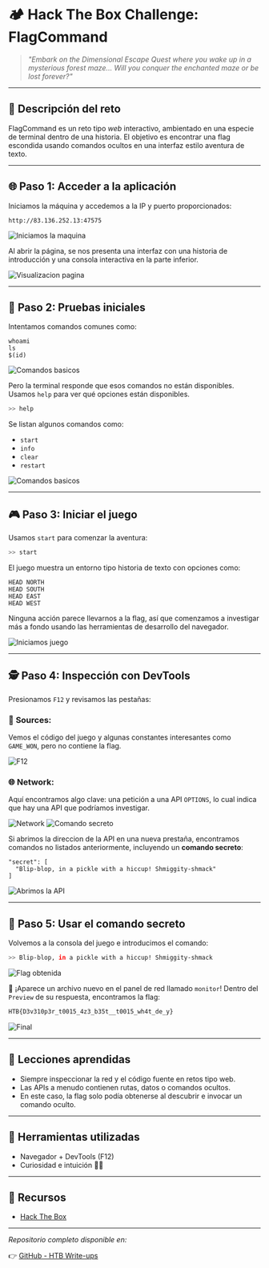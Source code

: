 # 🏕️ Hack The Box Challenge: FlagCommand

> _"Embark on the Dimensional Escape Quest where you wake up in a mysterious forest maze... Will you conquer the enchanted maze or be lost forever?"_

---

## 🎯 Descripción del reto

FlagCommand es un reto tipo *web* interactivo, ambientado en una especie de terminal dentro de una historia. El objetivo es encontrar una flag escondida usando comandos ocultos en una interfaz estilo aventura de texto.

---

## 🌐 Paso 1: Acceder a la aplicación

Iniciamos la máquina y accedemos a la IP y puerto proporcionados:

```
http://83.136.252.13:47575
```

![Iniciamos la maquina](Imagenes/Imagen1.jpg)


Al abrir la página, se nos presenta una interfaz con una historia de introducción y una consola interactiva en la parte inferior.

![Visualizacion pagina](Imagenes/Imagen2.jpg)

---

## 🧪 Paso 2: Pruebas iniciales

Intentamos comandos comunes como:

```
whoami
ls
$(id)
```

![Comandos basicos](Imagenes/Imagen3.jpg)

Pero la terminal responde que esos comandos no están disponibles. Usamos `help` para ver qué opciones están disponibles.

```bash
>> help
```

Se listan algunos comandos como:
- `start`
- `info`
- `clear`
- `restart`

![Comandos basicos](Imagenes/Imagen4.jpg)

---

## 🎮 Paso 3: Iniciar el juego

Usamos `start` para comenzar la aventura:

```bash
>> start
```
El juego muestra un entorno tipo historia de texto con opciones como:

```
HEAD NORTH
HEAD SOUTH
HEAD EAST
HEAD WEST
```

Ninguna acción parece llevarnos a la flag, así que comenzamos a investigar más a fondo usando las herramientas de desarrollo del navegador.

![Iniciamos juego](Imagenes/Imagen5.jpg)

---

## 🕵️ Paso 4: Inspección con DevTools

Presionamos `F12` y revisamos las pestañas:

### 📁 **Sources:**
Vemos el código del juego y algunas constantes interesantes como `GAME_WON`, pero no contiene la flag.

![F12](Imagenes/Imagen7.jpg)

### 🌐 **Network:**
Aquí encontramos algo clave: una petición a una API `OPTIONS`, lo cual indica que hay una API que podríamos investigar.

![Network](Imagenes/Imagen8.jpg)
![Comando secreto](Imagenes/Imagen9.jpg)

Si abrimos la direccion de la API en una nueva prestaña, encontramos comandos no listados anteriormente, incluyendo un **comando secreto**:

```text
"secret": [
  "Blip-blop, in a pickle with a hiccup! Shmiggity-shmack"
]
```

![Abrimos la API](Imagenes/Imagen10.jpg)

---

## 🔐 Paso 5: Usar el comando secreto

Volvemos a la consola del juego e introducimos el comando:

```bash
>> Blip-blop, in a pickle with a hiccup! Shmiggity-shmack
```

![Flag obtenida](Imagenes/Imagen11.jpg)

🎉 ¡Aparece un archivo nuevo en el panel de red llamado `monitor`! Dentro del `Preview` de su respuesta, encontramos la flag:

```bash
HTB{D3v310p3r_t0015_4z3_b35t__t0015_wh4t_de_y}
```

![Final](Imagenes/Imagen12.jpg)

---

## 🧠 Lecciones aprendidas

- Siempre inspeccionar la red y el código fuente en retos tipo web.
- Las APIs a menudo contienen rutas, datos o comandos ocultos.
- En este caso, la flag solo podía obtenerse al descubrir e invocar un comando oculto.

---

## 🧰 Herramientas utilizadas

- Navegador + DevTools (F12)
- Curiosidad e intuición 🕵️‍♂️

---

## 📁 Recursos

- [Hack The Box](https://www.hackthebox.com/)

---

_Repositorio completo disponible en:_

👉 [GitHub - HTB Write-ups](https://github.com/LJara92/HackTheBox/tree/main)

